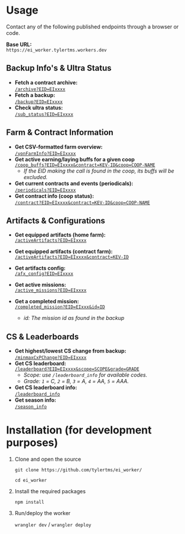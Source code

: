 # Usage

Contact any of the following published endpoints through a browser or code.

**Base URL:**  
`https://ei_worker.tylertms.workers.dev`

## Backup Info's & Ultra Status
- **Fetch a contract archive:**  
  [`/archive?EID=EIxxxx`](https://ei_worker.tylertms.workers.dev/archive?EID=EIxxxx)  
- **Fetch a backup:**  
  [`/backup?EID=EIxxxx`](https://ei_worker.tylertms.workers.dev/backup?EID=EIxxxx)  
- **Check ultra status:**  
  [`/sub_status?EID=EIxxxx`](https://ei_worker.tylertms.workers.dev/sub_status?EID=EIxxxx)  

## Farm & Contract Information  
- **Get CSV-formatted farm overview:**  
  [`/yonFarmInfo?EID=EIxxxx`](https://ei_worker.tylertms.workers.dev/yonFarmInfo?EID=EIxxxx)  
- **Get active earning/laying buffs for a given coop**  
  [`/coop_buffs?EID=EIxxxx&contract=KEV-ID&coop=COOP-NAME`](https://ei_worker.tylertms.workers.dev/coop_buffs?EID=EIxxxx&contract=KEV-ID&coop=COOP-NAME)
  - *If the EID making the call is found in the coop, its buffs will be excluded.*
- **Get current contracts and events (periodicals):**  
  [`/periodicals?EID=EIxxxx`](https://ei_worker.tylertms.workers.dev/periodicals?EID=EIxxxx)  
- **Get contract info (coop status):**  
  [`/contract?EID=EIxxxx&contract=KEV-ID&coop=COOP-NAME`](https://ei_worker.tylertms.workers.dev/contract?EID=EIxxxx&contract=KEV-ID&coop=COOP-NAME)  

## Artifacts & Configurations  
- **Get equipped artifacts (home farm):**  
  [`/activeArtifacts?EID=EIxxxx`](https://ei_worker.tylertms.workers.dev/activeArtifacts?EID=EIxxxx)  
- **Get equipped artifacts (contract farm):**  
  [`/activeArtifacts?EID=EIxxxx&contract=KEV-ID`](https://ei_worker.tylertms.workers.dev/activeArtifacts?EID=EIxxxx&contract=KEV-ID)  
- **Get artifacts config:**  
  [`/afx_config?EID=EIxxxx`](https://ei_worker.tylertms.workers.dev/afx_config?EID=EIxxxx)  
- **Get active missions:**  
  [`/active_missions?EID=EIxxxx`](https://ei_worker.tylertms.workers.dev/active_missions?EID=EIxxxx)

- **Get a completed mission:**  
  [`/completed_mission?EID=EIxxx&id=ID`](https://ei_worker.tylertms.workers.dev/completed_mission?EID=EIxxx&id=ID)  
  - _id: The mission id as found in the backup_

## CS & Leaderboards  
- **Get highest/lowest CS change from backup:**  
  [`/minmaxCxPChange?EID=EIxxxx`](https://ei_worker.tylertms.workers.dev/minmaxCxPChange?EID=EIxxxx)  
- **Get CS leaderboard:**  
  [`/leaderboard?EID=EIxxxx&scope=SCOPE&grade=GRADE`](https://ei_worker.tylertms.workers.dev/leaderboard?EID=EIxxxx&scope=SCOPE&grade=GRADE)  
  - _Scope: use `/leaderboard_info` for available codes._  
  - _Grade: `1` = C, `2` = B, `3` = A, `4` = AA, `5` = AAA._  
- **Get CS leaderboard info:**  
  [`/leaderboard_info`](https://ei_worker.tylertms.workers.dev/leaderboard_info)  
- **Get season info:**  
  [`/season_info`](https://ei_worker.tylertms.workers.dev/season_info)


# Installation (for development purposes)
1. Clone and open the source

	`git clone https://github.com/tylertms/ei_worker/`

	`cd ei_worker`

2. Install the required packages

   `npm install`
  
4. Run/deploy the worker
   
	`wrangler dev` / `wrangler deploy`
